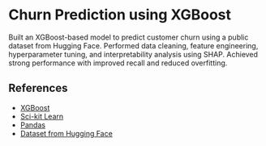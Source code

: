 # Churn Prediction using XGBoost
Built an XGBoost-based model to predict customer churn using a public dataset from Hugging Face. Performed data cleaning, feature engineering, hyperparameter tuning, and interpretability analysis using SHAP. Achieved strong performance with improved recall and reduced overfitting.

## References

- [XGBoost](https://xgboost.readthedocs.io/en/stable/)
- [Sci-kit Learn](https://scikit-learn.org/stable/)
- [Pandas](https://pandas.pydata.org/docs/)
- [Dataset from Hugging Face](https://huggingface.co/datasets/aai510-group1/telco-customer-churn)
